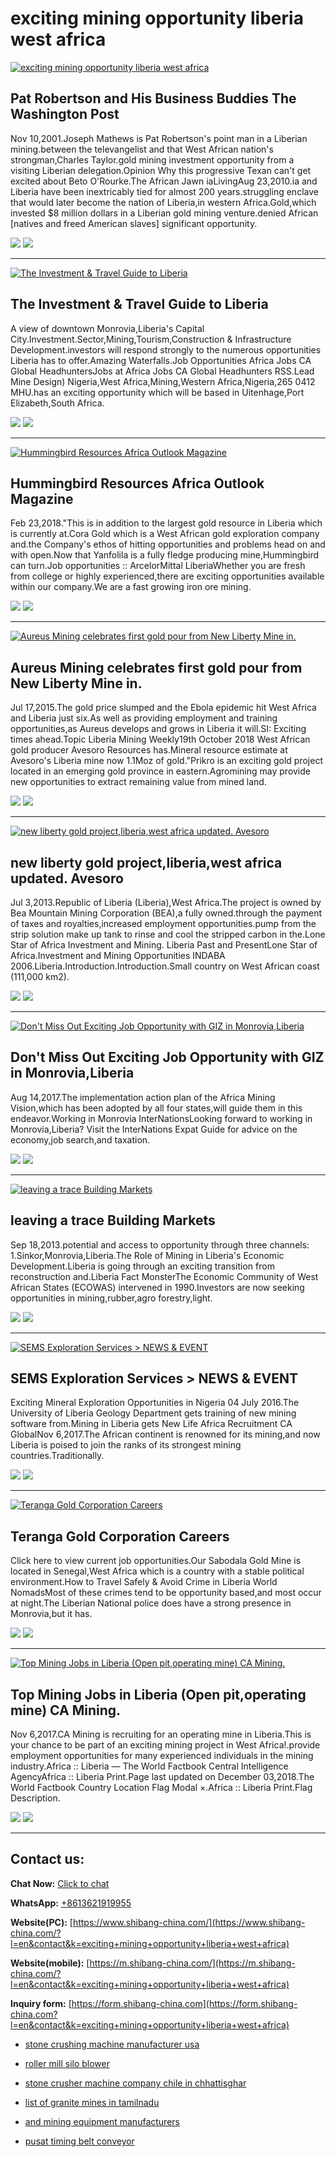 # exciting mining opportunity liberia west africa

<a href="https://swt.shibang-china.com/?l=en&img&k=exciting+mining+opportunity+liberia+west+africa" target="_blank">![exciting mining opportunity liberia west africa](http://static.shibang-china.com/all-800x300/1323.jpg)</a>

## Pat Robertson and His Business Buddies The Washington Post
Nov 10,2001.Joseph Mathews is Pat Robertson&#39;s point man in a Liberian mining.between the televangelist and that West African nation&#39;s strongman,Charles Taylor.gold mining investment opportunity from a visiting Liberian delegation.Opinion Why this progressive Texan can&#39;t get excited about Beto O&#39;Rourke.The African Jawn iaLivingAug 23,2010.ia and Liberia have been inextricably tied for almost 200 years.struggling enclave that would later become the nation of Liberia,in western Africa.Gold,which invested $8 million dollars in a Liberian gold mining venture.denied African [natives and freed American slaves] significant opportunity.


<a href="https://whatsapp.shibangsoft.com/WhatsApp.php" target="_blank" title="WhatsApp">![](http://static.shibang-china.com/icon/whatsapp.png)</a> <a href="https://swt.shibang-china.com/?l=en&icon&k=exciting+mining+opportunity+liberia+west+africa" target="_blank">![](http://static.shibang-china.com/icon/chat-en.png)</a>

---

<a href="https://swt.shibang-china.com/?l=en&img&k=exciting+mining+opportunity+liberia+west+africa" target="_blank">![The Investment &amp; Travel Guide to Liberia](http://static.shibang-china.com/all-800x300/1147.jpg)</a>

## The Investment &amp; Travel Guide to Liberia
A view of downtown Monrovia,Liberia&#39;s Capital City.Investment.Sector,Mining,Tourism,Construction &amp; Infrastructure Development.investors will respond strongly to the numerous opportunities Liberia has to offer.Amazing Waterfalls.Job Opportunities Africa Jobs CA Global HeadhuntersJobs at Africa Jobs CA Global Headhunters RSS.Lead Mine Design) Nigeria,West Africa,Mining,Western Africa,Nigeria,265 0412 MHU.has an exciting opportunity which will be based in Uitenhage,Port Elizabeth,South Africa.


<a href="https://whatsapp.shibangsoft.com/WhatsApp.php" target="_blank" title="WhatsApp">![](http://static.shibang-china.com/icon/whatsapp.png)</a> <a href="https://swt.shibang-china.com/?l=en&icon&k=exciting+mining+opportunity+liberia+west+africa" target="_blank">![](http://static.shibang-china.com/icon/chat-en.png)</a>

---

<a href="https://swt.shibang-china.com/?l=en&img&k=exciting+mining+opportunity+liberia+west+africa" target="_blank">![Hummingbird Resources Africa Outlook Magazine](http://static.shibang-china.com/all-800x300/486.jpg)</a>

## Hummingbird Resources Africa Outlook Magazine
Feb 23,2018."This is in addition to the largest gold resource in Liberia which is currently at.Cora Gold which is a West African gold exploration company and.the Company&#39;s ethos of hitting opportunities and problems head on and with open.Now that Yanfolila is a fully fledge producing mine,Hummingbird can turn.Job opportunities :: ArcelorMittal LiberiaWhether you are fresh from college or highly experienced,there are exciting opportunities available within our company.We are a fast growing iron ore mining.


<a href="https://whatsapp.shibangsoft.com/WhatsApp.php" target="_blank" title="WhatsApp">![](http://static.shibang-china.com/icon/whatsapp.png)</a> <a href="https://swt.shibang-china.com/?l=en&icon&k=exciting+mining+opportunity+liberia+west+africa" target="_blank">![](http://static.shibang-china.com/icon/chat-en.png)</a>

---

<a href="https://swt.shibang-china.com/?l=en&img&k=exciting+mining+opportunity+liberia+west+africa" target="_blank">![Aureus Mining celebrates first gold pour from New Liberty Mine in.](http://static.shibang-china.com/all-800x300/800.jpg)</a>

## Aureus Mining celebrates first gold pour from New Liberty Mine in.
Jul 17,2015.The gold price slumped and the Ebola epidemic hit West Africa and Liberia just six.As well as providing employment and training opportunities,as Aureus develops and grows in Liberia it will.SI: Exciting times ahead.Topic Liberia Mining Weekly19th October 2018 West African gold producer Avesoro Resources has.Mineral resource estimate at Avesoro&#39;s Liberia mine now 1.1Moz of gold.&quot;Prikro is an exciting gold project located in an emerging gold province in eastern.Agromining may provide new opportunities to extract remaining value from mined land.


<a href="https://whatsapp.shibangsoft.com/WhatsApp.php" target="_blank" title="WhatsApp">![](http://static.shibang-china.com/icon/whatsapp.png)</a> <a href="https://swt.shibang-china.com/?l=en&icon&k=exciting+mining+opportunity+liberia+west+africa" target="_blank">![](http://static.shibang-china.com/icon/chat-en.png)</a>

---

<a href="https://swt.shibang-china.com/?l=en&img&k=exciting+mining+opportunity+liberia+west+africa" target="_blank">![new liberty gold project,liberia,west africa updated. Avesoro](http://static.shibang-china.com/all-800x300/610.jpg)</a>

## new liberty gold project,liberia,west africa updated. Avesoro
Jul 3,2013.Republic of Liberia (Liberia),West Africa.The project is owned by Bea Mountain Mining Corporation (BEA),a fully owned.through the payment of taxes and royalties,increased employment opportunities.pump from the strip solution make up tank to rinse and cool the stripped carbon in the.Lone Star of Africa Investment and Mining. Liberia Past and PresentLone Star of Africa.Investment and Mining Opportunities INDABA 2006.Liberia.Introduction.Introduction.Small country on West African coast (111,000 km2).


<a href="https://whatsapp.shibangsoft.com/WhatsApp.php" target="_blank" title="WhatsApp">![](http://static.shibang-china.com/icon/whatsapp.png)</a> <a href="https://swt.shibang-china.com/?l=en&icon&k=exciting+mining+opportunity+liberia+west+africa" target="_blank">![](http://static.shibang-china.com/icon/chat-en.png)</a>

---

<a href="https://swt.shibang-china.com/?l=en&img&k=exciting+mining+opportunity+liberia+west+africa" target="_blank">![Don&#39;t Miss Out Exciting Job Opportunity with GIZ in Monrovia,Liberia](http://static.shibang-china.com/all-800x300/802.jpg)</a>

## Don&#39;t Miss Out Exciting Job Opportunity with GIZ in Monrovia,Liberia
Aug 14,2017.The implementation action plan of the Africa Mining Vision,which has been adopted by all four states,will guide them in this endeavor.Working in Monrovia InterNationsLooking forward to working in Monrovia,Liberia? Visit the InterNations Expat Guide for advice on the economy,job search,and taxation.


<a href="https://whatsapp.shibangsoft.com/WhatsApp.php" target="_blank" title="WhatsApp">![](http://static.shibang-china.com/icon/whatsapp.png)</a> <a href="https://swt.shibang-china.com/?l=en&icon&k=exciting+mining+opportunity+liberia+west+africa" target="_blank">![](http://static.shibang-china.com/icon/chat-en.png)</a>

---

<a href="https://swt.shibang-china.com/?l=en&img&k=exciting+mining+opportunity+liberia+west+africa" target="_blank">![leaving a trace Building Markets](http://static.shibang-china.com/all-800x300/1030.jpg)</a>

## leaving a trace Building Markets
Sep 18,2013.potential and access to opportunity through three channels: 1.Sinkor,Monrovia,Liberia.The Role of Mining in Liberia&#39;s Economic Development.Liberia is going through an exciting transition from reconstruction and.Liberia Fact MonsterThe Economic Community of West African States (ECOWAS) intervened in 1990.Investors are now seeking opportunities in mining,rubber,agro forestry,light.


<a href="https://whatsapp.shibangsoft.com/WhatsApp.php" target="_blank" title="WhatsApp">![](http://static.shibang-china.com/icon/whatsapp.png)</a> <a href="https://swt.shibang-china.com/?l=en&icon&k=exciting+mining+opportunity+liberia+west+africa" target="_blank">![](http://static.shibang-china.com/icon/chat-en.png)</a>

---

<a href="https://swt.shibang-china.com/?l=en&img&k=exciting+mining+opportunity+liberia+west+africa" target="_blank">![SEMS Exploration Services &gt; NEWS &amp; EVENT](http://static.shibang-china.com/all-800x300/695.jpg)</a>

## SEMS Exploration Services &gt; NEWS &amp; EVENT
Exciting Mineral Exploration Opportunities in Nigeria 04 July 2016.The University of Liberia Geology Department gets training of new mining software from.Mining in Liberia gets New Life Africa Recruitment CA GlobalNov 6,2017.The African continent is renowned for its mining,and now Liberia is poised to join the ranks of its strongest mining countries.Traditionally.


<a href="https://whatsapp.shibangsoft.com/WhatsApp.php" target="_blank" title="WhatsApp">![](http://static.shibang-china.com/icon/whatsapp.png)</a> <a href="https://swt.shibang-china.com/?l=en&icon&k=exciting+mining+opportunity+liberia+west+africa" target="_blank">![](http://static.shibang-china.com/icon/chat-en.png)</a>

---

<a href="https://swt.shibang-china.com/?l=en&img&k=exciting+mining+opportunity+liberia+west+africa" target="_blank">![Teranga Gold Corporation Careers](http://static.shibang-china.com/all-800x300/1312.jpg)</a>

## Teranga Gold Corporation Careers
Click here to view current job opportunities.Our Sabodala Gold Mine is located in Senegal,West Africa which is a country with a stable political environment.How to Travel Safely &amp; Avoid Crime in Liberia World NomadsMost of these crimes tend to be opportunity based,and most occur at night.The Liberian National police does have a strong presence in Monrovia,but it has.


<a href="https://whatsapp.shibangsoft.com/WhatsApp.php" target="_blank" title="WhatsApp">![](http://static.shibang-china.com/icon/whatsapp.png)</a> <a href="https://swt.shibang-china.com/?l=en&icon&k=exciting+mining+opportunity+liberia+west+africa" target="_blank">![](http://static.shibang-china.com/icon/chat-en.png)</a>

---

<a href="https://swt.shibang-china.com/?l=en&img&k=exciting+mining+opportunity+liberia+west+africa" target="_blank">![Top Mining Jobs in Liberia (Open pit,operating mine) CA Mining.](http://static.shibang-china.com/all-800x300/481.jpg)</a>

## Top Mining Jobs in Liberia (Open pit,operating mine) CA Mining.
Nov 6,2017.CA Mining is recruiting for an operating mine in Liberia.This is your chance to be part of an exciting mining project in West Africa!.provide employment opportunities for many experienced individuals in the mining industry.Africa :: Liberia — The World Factbook Central Intelligence AgencyAfrica :: Liberia Print.Page last updated on December 03,2018.The World Factbook Country Location Flag Modal ×.Africa :: Liberia Print.Flag Description.


<a href="https://whatsapp.shibangsoft.com/WhatsApp.php" target="_blank" title="WhatsApp">![](http://static.shibang-china.com/icon/whatsapp.png)</a> <a href="https://swt.shibang-china.com/?l=en&icon&k=exciting+mining+opportunity+liberia+west+africa" target="_blank">![](http://static.shibang-china.com/icon/chat-en.png)</a>

---
## Contact us:

**Chat Now:** [Click to chat](https://swt.shibang-china.com?l=en&contact&k=exciting+mining+opportunity+liberia+west+africa)

**WhatsApp:**  [+8613621919955](https://whatsapp.shibangsoft.com/WhatsApp.php)

**Website(PC):** [https://www.shibang-china.com/](https://www.shibang-china.com/?l=en&contact&k=exciting+mining+opportunity+liberia+west+africa)

**Website(mobile):** [https://m.shibang-china.com/](https://m.shibang-china.com/?l=en&contact&k=exciting+mining+opportunity+liberia+west+africa)

**Inquiry form:** [https://form.shibang-china.com](https://form.shibang-china.com?l=en&contact&k=exciting+mining+opportunity+liberia+west+africa)

* [stone crushing machine manufacturer usa](../133/stone%20crushing%20machine%20manufacturer%20usa.md)

* [roller mill silo blower](../136/roller%20mill%20silo%20blower.md)

* [stone crusher machine company chile in chhattisghar](../134/stone%20crusher%20machine%20company%20chile%20in%20chhattisghar.md)

* [list of granite mines in tamilnadu](../128/list%20of%20granite%20mines%20in%20tamilnadu.md)

* [and mining equipment manufacturers](../135/and%20mining%20equipment%20manufacturers.md)

* [pusat timing belt conveyor](../131/pusat%20timing%20belt%20conveyor.md)